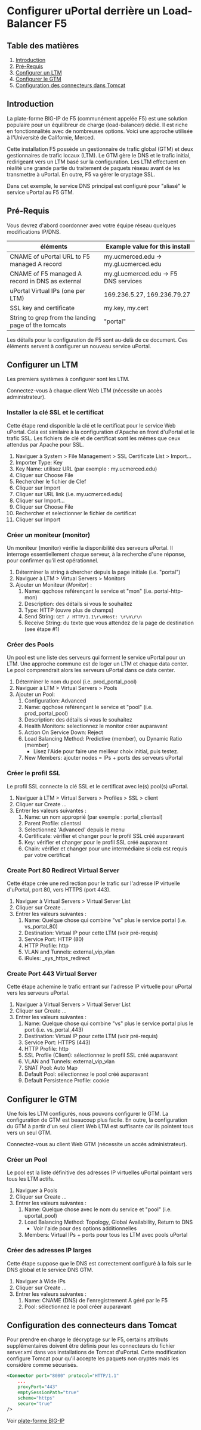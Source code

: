 # Configurer uPortal derrière un Load-Balancer F5

## Table des matières

1. [Introduction](#introduction)
2. [Pré-Requis](#pre-requis)
3. [Configurer un LTM](#configurer-un-ltm)
4. [Configurer le GTM](#configurer-le-gtm)
5. [Configuration des connecteurs dans Tomcat](#configuration-des-connecteurs-dans-tomcat)

## Introduction

La plate-forme BIG-IP de F5 (communément appelée F5) est une solution populaire pour un équilibreur de charge (load-balancer) dédié. Il est riche en fonctionnalités avec de nombreuses options. Voici une
approche utilisée à l'Université de Californie, Merced.


Cette installation F5 possède un gestionnaire de trafic global (GTM) et deux gestionnaires de trafic locaux (LTM). Le GTM gère le DNS et
le trafic initial, redirigeant vers un LTM basé sur la configuration. Les LTM effectuent en réalité une grande partie du traitement de
paquets réseau avant de les transmettre à uPortal. En outre, F5 va gérer le cryptage SSL.

Dans cet exemple, le service DNS principal est configuré pour "aliasé" le service uPortal au F5 GTM.

## Pré-Requis

Vous devrez d'abord coordonner avec votre équipe réseau quelques modifications IP/DNS.

| éléments                                                | Example value for this install        |
| --------------------------------------------------- | ------------------------------------- |
| CNAME of uPortal URL to F5 managed A record         | my.ucmerced.edu -> my.gl.ucmerced.edu |
| CNAME of F5 managed A record in DNS as external     | my.gl.ucmerced.edu -> F5 DNS services |
| uPortal Virtual IPs (one per LTM)                   | 169.236.5.27, 169.236.79.27           |
| SSL key and certificate                             | my.key, my.cert                       |
| String to grep from the landing page of the tomcats | "portal"                              |

Les détails pour la configuration de F5 sont au-delà de ce document. Ces éléments servent à configurer un nouveau service uPortal.

## Configurer un LTM

Les premiers systèmes à configurer sont les LTM.

Connectez-vous à chaque client Web LTM (nécessite un accès administrateur).

### Installer la clé SSL et le certificat

Cette étape rend disponible la clé et le certificat pour le service Web uPortal.
Cela est similaire à la configuration d'Apache en front d'uPortal et le trafic SSL.
Les fichiers de clé et de certificat sont les mêmes que ceux attendus par Apache pour SSL.

1. Naviguer à System > File Management > SSL Certificate List > Import...
2. Importer Type: Key
3. Key Name: utilisez URL (par exemple : my.ucmerced.edu)
4. Cliquer sur Choose File
5. Rechercher le fichier de Clef
6. Cliquer sur Import
7. Cliquer sur URL link (i.e. my.ucmerced.edu)
8. Cliquer sur Import...
9. Cliquer sur Choose File
10. Rechercher et selectionner le fichier de certificat
11. Cliquer sur Import

### Créer un moniteur (monitor)

Un moniteur (monitor) vérifie la disponibilité des serveurs uPortal. Il interroge essentiellement chaque serveur, à la recherche d'une
réponse, pour confirmer qu'il est opérationnel.

1. Déterminer la string à chercher depuis la page initiale (i.e. "portal")
2. Naviguer à LTM > Virtual Servers > Monitors
3. Ajouter un Moniteur (*Monitor*) :
    1. Name: qqchose reférençant le service et "mon" (i.e. portal-http-mon)
    2. Description: des détails si vous le souhaitez
    3. Type: HTTP (ouvre plus de champs)
    4. Send String: `GET / HTTP/1.1\r\nHost: \r\n\r\n`
    5. Receive String: du texte que vous attendez de la page de destination (see étape #1)
    
### Créer des Pools

Un pool est une liste des serveurs qui forment le service uPortal pour un LTM. Une approche commune est de loger
un LTM et chaque data center. Le pool comprendrait alors les serveurs uPortal dans ce data center.

1. Déterminer le nom du pool (i.e. prod_portal_pool)
2. Naviguer à LTM > Virtual Servers > Pools
3. Ajouter un Pool:
    1. Configuration: Advanced
    2. Name: qqchose reférençant le service et "pool" (i.e. prod_portal_pool)
    3. Description: des détails si vous le souhaitez
    4. Health Monitors: selectionnez le monitor créer auparavant
    5. Action On Service Down: Reject
    6. Load Balancing Method: Predictive (member), ou Dynamic Ratio (member)
        - Lisez l'Aide pour faire une meilleur choix initial, puis testez.
    7. New Members: ajouter nodes = IPs + ports des serveurs uPortal
    
### Créer le profil SSL

Le profil SSL connecte la clé SSL et le certificat avec le(s) pool(s) uPortal.

1. Naviguer à LTM > Virtual Servers > Profiles > SSL > client
2. Cliquer sur Create ...
3. Entrer les valeurs suivantes :
    1. Name: un nom approprié (par exemple : portal_clientssl)
    2. Parent Profile: clientssl
    3. Selectionnez 'Advanced' depuis le menu
    4. Certificate: vérifier et changer pour le profil SSL créé auparavant
    5. Key: vérifier et changer pour le profil SSL créé auparavant
    6. Chain: vérifier et changer pour une intermédiaire si cela est requis par votre certificat

### Create Port 80 Redirect Virtual Server

Cette étape crée une redirection pour le trafic sur l'adresse IP virtuelle d'uPortal, port 80, vers HTTPS (port 443). 

1. Naviguer à Virtual Servers > Virtual Server List
2. Cliquer sur Create ...
3. Entrer les valeurs suivantes :
    1. Name: Quelque chose qui combine "vs" plus le service portal (i.e. vs_portal_80)
    2. Destination: Virtual IP pour cette LTM (voir pré-requis)
    3. Service Port: HTTP (80)
    4. HTTP Profile: http
    5. VLAN and Tunnels: external_vip_vlan
    6. iRules: _sys_https_redirect

### Create Port 443 Virtual Server

Cette étape achemine le trafic entrant sur l'adresse IP virtuelle pour uPortal vers les serveurs uPortal.

1. Naviguer à Virtual Servers > Virtual Server List
2. Cliquer sur Create ...
3. Entrer les valeurs suivantes :
    1. Name: Quelque chose qui combine "vs" plus le service portal plus le port (i.e. vs_portal_443)
    2. Destination: Virtual IP pour cette LTM (voir pré-requis)
    3. Service Port: HTTPS (443)
    4. HTTP Profile: http
    5. SSL Profile (Client): sélectionnez le profil SSL créé auparavant
    6. VLAN and Tunnels: external_vip_vlan
    7. SNAT Pool: Auto Map
    8. Default Pool: sélectionnez le pool créé auparavant
    9. Default Persistence Profile: cookie

## Configurer le GTM

Une fois les LTM configurés, nous pouvons configurer le GTM. La configuration de GTM est beaucoup plus facile.
En outre, la configuration du GTM à partir d'un seul client Web LTM est suffisante car ils pointent tous vers un seul GTM.

Connectez-vous au client Web GTM (nécessite un accès administrateur).

### Créer un Pool

Le pool est la liste définitive des adresses IP virtuelles uPortal pointant vers tous les LTM actifs.

1. Naviguer à Pools
2. Cliquer sur Create ...
3. Entrer les valeurs suivantes :
    1. Name: Quelque chose avec le nom du service et "pool" (i.e. uportal_pool)
    2. Load Balancing Method: Topology, Global Availability, Return to DNS
        - Voir l'aide pour des options additionnelles
    3. Members: Virtual IPs + ports pour tous les LTM avec pools uPortal

### Créer des adresses IP larges

Cette étape suppose que le DNS est correctement configuré à la fois sur le DNS global et le service DNS GTM.

1. Naviguer à Wide IPs
2. Cliquer sur Create ...
3. Entrer les valeurs suivantes :
    1. Name: CNAME (DNS) de l'enregistrement A géré par le F5
    2. Pool: sélectionnez le pool créer auparavant

## Configuration des connecteurs dans Tomcat

Pour prendre en charge le décryptage sur le F5, certains attributs supplémentaires doivent être définis pour les connecteurs du fichier server.xml dans vos installations de Tomcat d'uPortal. Cette modification configure Tomcat pour qu'il accepte les paquets non cryptés mais les considère comme sécurisés.

``` xml
<Connector port="8080" protocol="HTTP/1.1"
    ...
    proxyPort="443"
    emptySessionPath="true"
    scheme="https"
    secure="true"
/>
```

Voir [plate-forme BIG-IP](https://f5.com/products/big-ip)
